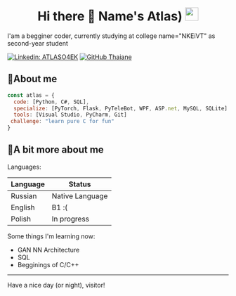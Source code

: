 <h1 align='center'> Hi there 👋 Name's Atlas)   <img src="https://i.postimg.cc/mkgDV7xr/image.gif" weight="30" height="30"></h1>

I'am a begginer coder, currently studying at college name="NKEiVT" as second-year student

[![Linkedin: ATLASO4EK](https://img.shields.io/badge/-ATLASO4EK-blue?style=flat-square&logo=Linkedin&logoColor=white&link=https://www.linkedin.com/in/ATLASO4EK/)](https://www.linkedin.com/in/ATLASO4EK/)
[![GitHub Thaiane](https://img.shields.io/github/followers/ATLASO4EK?label=follow&style=social)](https://github.com/ATLASO4EK)

<h2>📌About me</h2>

```javascript
const atlas = {
  code: [Python, C#, SQL],
  specialize: [PyTorch, Flask, PyTeleBot, WPF, ASP.net, MySQL, SQLite]
  tools: [Visual Studio, PyCharm, Git]
 challenge: "learn pure C for fun"
}
```

<h2> 💬A bit more about me </h2>
Languages:

| Language | Status |
|------|-----|
| Russian | Native Language | 
| English | B1 :( | 
| Polish | In progress | 

Some things I'm learning now:
- GAN NN Architecture
- SQL
- Begginings of C/C++
---
Have a nice day (or night), visitor! 
